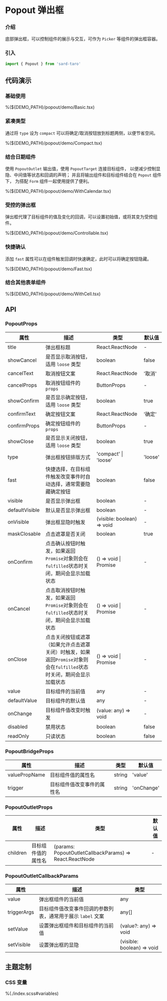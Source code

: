 # Popout 弹出框

### 介绍

底部弹出框，可以控制组件的展示与交互，可作为 `Picker` 等组件的弹出框容器。

### 引入

```js
import { Popout } from 'sard-taro'
```

## 代码演示

### 基础使用

%(${DEMO_PATH}/popout/demo/Basic.tsx)

### 紧凑类型

通过将 `type` 设为 `compact` 可以将确定/取消按钮放到标题两侧，以便节省空间。

%(${DEMO_PATH}/popout/demo/Compact.tsx)

### 结合日期组件

使用 `PopoutOutlet` 输出值，使用 `PopoutTarget` 连接目标组件，
以便减少控制显隐、中间值等状态和回调的声明；
并且将输出组件和目标组件结合在 `Popout` 组件下，
为搭配 `Form` 组件一起使用提供了便利。

%(${DEMO_PATH}/popout/demo/WithCalendar.tsx)

### 受控的弹出框

弹出框代理了目标组件的值及变化的回调，可以设置初始值，或将其变为受控组件。

%(${DEMO_PATH}/popout/demo/Controllable.tsx)

### 快捷确认

添加 `fast` 属性可以在组件触发回调时快速确定，此时可以将确定按钮隐藏。

%(${DEMO_PATH}/popout/demo/Fast.tsx)

### 结合其他表单组件

%(${DEMO_PATH}/popout/demo/WithCell.tsx)

## API

### PopoutProps

| 属性           | 描述                                                                                                                   | 类型                           | 默认值  |
| -------------- | ---------------------------------------------------------------------------------------------------------------------- | ------------------------------ | ------- |
| title          | 弹出框标题                                                                                                             | React.ReactNode                | -       |
| showCancel     | 是否显示取消按钮，适用 `loose` 类型                                                                                    | boolean                        | false   |
| cancelText     | 取消按钮文案                                                                                                           | React.ReactNode                | '取消'  |
| cancelProps    | 取消按钮组件的 `props`                                                                                                 | ButtonProps                    | -       |
| showConfirm    | 是否显示确定按钮，适用 `loose` 类型                                                                                    | boolean                        | true    |
| confirmText    | 确定按钮文案                                                                                                           | React.ReactNode                | '确定'  |
| confirmProps   | 确定按钮组件的 `props`                                                                                                 | ButtonProps                    | -       |
| showClose      | 是否显示关闭按钮，适用 `loose` 类型                                                                                    | boolean                        | true    |
| type           | 弹出框按钮排版方式                                                                                                     | 'compact' \| 'loose'           | 'loose' |
| fast           | 快捷选择，在目标组件触发改变事件时自动选择，通常需要隐藏确定按钮                                                       | boolean                        | false   |
| visible        | 是否显示弹出框                                                                                                         | boolean                        | -       |
| defaultVisible | 默认是否显示弹出框                                                                                                     | boolean                        | -       |
| onVisible      | 弹出框显隐时触发                                                                                                       | (visible: boolean) => void     | -       |
| maskClosable   | 点击遮罩是否关闭                                                                                                       | boolean                        | true    |
| onConfirm      | 点击确认按钮时触发，如果返回`Promise`对象则会在`fulfilled`状态时关闭，期间会显示加载状态                               | () => void \| Promise<unknown> | -       |
| onCancel       | 点击取消按钮时触发，如果返回`Promise`对象则会在`fulfilled`状态时关闭，期间会显示加载状态                               | () => void \| Promise<unknown> | -       |
| onClose        | 点击关闭按钮或遮罩（如果允许点击遮罩关闭）时触发，如果返回`Promise`对象则会在`fulfilled`状态时关闭，期间会显示加载状态 | () => void \| Promise<unknown> | -       |
| value          | 目标组件的当前值                                                                                                       | any                            | -       |
| defaultValue   | 目标组件的默认值                                                                                                       | any                            | -       |
| onChange       | 目标组件值改变时触发                                                                                                   | (value: any) => void           | -       |
| disabled       | 禁用状态                                                                                                               | boolean                        | false   |
| readOnly       | 只读状态                                                                                                               | boolean                        | false   |

### PopoutBridgeProps

| 属性          | 描述                       | 类型   | 默认值     |
| ------------- | -------------------------- | ------ | ---------- |
| valuePropName | 目标组件值的属性名         | string | 'value'    |
| trigger       | 目标组件值改变事件的属性名 | string | 'onChange' |

### PopoutOutletProps

| 属性     | 描述               | 类型                                                    | 默认值 |
| -------- | ------------------ | ------------------------------------------------------- | ------ |
| children | 目标组件值的属性名 | (params: PopoutOutletCallbackParams) => React.ReactNode | -      |

### PopoutOutletCallbackParams

| 属性        | 描述                                                        | 类型                       |
| ----------- | ----------------------------------------------------------- | -------------------------- |
| value       | 弹出框组件的当前值                                          | any                        |
| triggerArgs | 目标组件值改变事件回调的参数列表，通常用于展示 `label` 文案 | any[]                      |
| setValue    | 设置弹出框组件和目标组件的当前值                            | (value?: any) => void      |
| setVisible  | 设置弹出框的显隐                                            | (visible: boolean) => void |

## 主题定制

### CSS 变量

%(./index.scss#variables)

